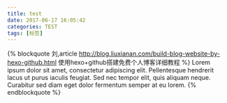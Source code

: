 ```yaml
---
title: test
date: 2017-06-17 16:05:42
categories: TEST
tags: [标签]
---
```

{% blockquote 刘,article http://blog.liuxianan.com/build-blog-website-by-hexo-github.html 使用hexo+github搭建免费个人博客详细教程 %}
Lorem ipsum dolor sit amet, consectetur adipiscing elit. Pellentesque hendrerit lacus ut purus iaculis feugiat. Sed nec tempor elit, quis aliquam neque. Curabitur sed diam eget dolor fermentum semper at eu lorem.
{% endblockquote %}

